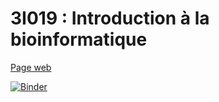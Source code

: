 # 3I019 : Introduction à la bioinformatique

[Page web](http://www.lcqb.upmc.fr/julianab/teaching/bioInfo.html)

[![Binder](https://mybinder.org/badge_logo.svg)](https://mybinder.org/v2/gh/diegozea/introduction-a-la-bioinformatique/master)
